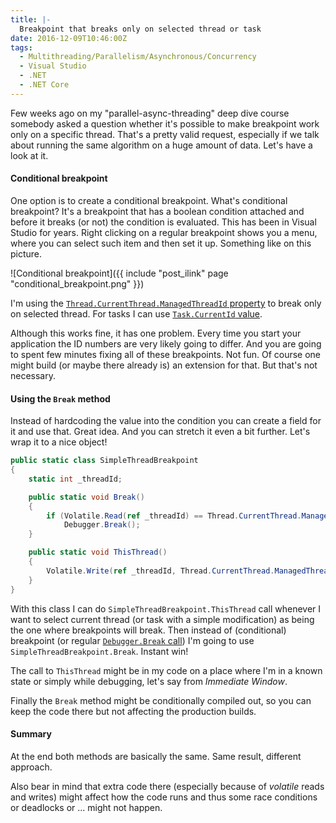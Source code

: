 ```yaml
---
title: |-
  Breakpoint that breaks only on selected thread or task
date: 2016-12-09T10:46:00Z
tags:
  - Multithreading/Parallelism/Asynchronous/Concurrency
  - Visual Studio
  - .NET
  - .NET Core
---
```

Few weeks ago on my "parallel-async-threading" deep dive course somebody asked a question whether it's possible to make breakpoint work only on a specific thread. That's a pretty valid request, especially if we talk about running the same algorithm on a huge amount of data. Let's have a look at it.

<!-- excerpt -->

#### Conditional breakpoint

One option is to create a conditional breakpoint. What's conditional breakpoint? It's a breakpoint that has a boolean condition attached and before it breaks (or not) the condition is evaluated. This has been in Visual Studio for years. Right clicking on a regular breakpoint shows you a menu, where you can select such item and then set it up. Something like on this picture.

![Conditional breakpoint]({{ include "post_ilink" page "conditional_breakpoint.png" }})

I'm using the [`Thread.CurrentThread.ManagedThreadId` property][1] to break only on selected thread. For tasks I can use [`Task.CurrentId` value][2].

Although this works fine, it has one problem. Every time you start your application the ID numbers are very likely going to differ. And you are going to spent few minutes fixing all of these breakpoints. Not fun. Of course one might build (or maybe there already is) an extension for that. But that's not necessary.

#### Using the `Break` method

Instead of hardcoding the value into the condition you can create a field for it and use that. Great idea. And you can stretch it even a bit further. Let's wrap it to a nice object!

```csharp
public static class SimpleThreadBreakpoint
{
    static int _threadId;

    public static void Break()
    {
        if (Volatile.Read(ref _threadId) == Thread.CurrentThread.ManagedThreadId)
            Debugger.Break();
    }

    public static void ThisThread()
    {
        Volatile.Write(ref _threadId, Thread.CurrentThread.ManagedThreadId);
    }
}
```

With this class I can do `SimpleThreadBreakpoint.ThisThread` call whenever I want to select current thread (or task with a simple modification) as being the one where breakpoints will break. Then instead of (conditional) breakpoint (or regular [`Debugger.Break` call][3]) I'm going to use `SimpleThreadBreakpoint.Break`. Instant win!

The call to `ThisThread` might be in my code on a place where I'm in a known state or simply while debugging, let's say from _Immediate Window_.

Finally the `Break` method might be conditionally compiled out, so you can keep the code there but not affecting the production builds.

#### Summary

At the end both methods are basically the same. Same result, different approach.

Also bear in mind that extra code there (especially because of _volatile_ reads and writes) might affect how the code runs and thus some race conditions or deadlocks or ... might not happen.

[1]: https://msdn.microsoft.com/en-us/library/system.threading.thread.managedthreadid(v=vs.110).aspx
[2]: https://msdn.microsoft.com/en-us/library/system.threading.tasks.task.currentid(v=vs.110).aspx
[3]: https://msdn.microsoft.com/en-us/library/system.diagnostics.debugger.break(v=vs.110).aspx